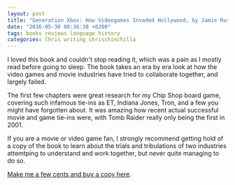 ```yaml
---
layout: post
title: "Generation Xbox: How Videogames Invaded Hollywood, by Jamie Russell"
date: "2016-05-30 08:36:38 +0200"
tags: books reviews language history
categories: Chris writing chrischinchilla
---
```


I loved this book and couldn't stop reading it, which was a pain as I mostly read before going to sleep. The book takes an era by era look at how the video games and movie industries have tried to collaborate together, and largely failed.

The first few chapters were great research for my Chip Shop board game, covering such infamous tie-ins as ET, Indiana Jones, Tron, and a few you might have forgotten about. It was amazing how recent actual successful movie and game tie-ins were, with Tomb Raider really only being the first in 2001.

If you are a movie or video game fan, I strongly recommend getting hold of a copy of the book to learn about the trials and tribulations of two industries attemtping to understand and work together, but never quite managing to do so.

<a  href="http://www.amazon.com/gp/product/0956507247/ref=as_li_tl?ie=UTF8&camp=1789&creative=9325&creativeASIN=0956507247&linkCode=as2&tag=gregamamma-20&linkId=QJWOILAD45ZYV5EQ">Make me a few cents and buy a copy here</a>.<img src="http://ir-na.amazon-adsystem.com/e/ir?t=gregamamma-20&l=as2&o=1&a=0956507247" width="1" height="1" border="0" alt="" style="border:none !important; margin:0px !important;" />
